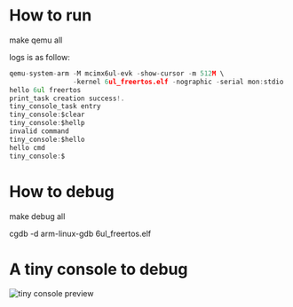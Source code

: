 # How to run 
make qemu all

logs is as follow:
```c
qemu-system-arm -M mcimx6ul-evk -show-cursor -m 512M \
                -kernel 6ul_freertos.elf -nographic -serial mon:stdio
hello 6ul freertos
print_task creation success!.
tiny_console_task entry
tiny_console:$clear             
tiny_console:$hellp
invalid command
tiny_console:$hello             
hello cmd
tiny_console:$
```

# How to debug

make debug all

cgdb -d arm-linux-gdb 6ul_freertos.elf

# A tiny console to debug

![tiny console preview](https://s2.ax1x.com/2020/02/09/1fxiVO.gif)
